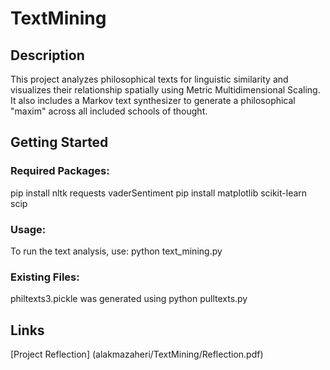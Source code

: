 # TextMining

## Description
This project analyzes philosophical texts for linguistic similarity and visualizes their relationship spatially using Metric Multidimensional Scaling.
It also includes a Markov text synthesizer to generate a philosophical "maxim" across all included schools of thought. 

## Getting Started

### Required Packages:
pip install nltk requests vaderSentiment
pip install matplotlib scikit-learn scip

### Usage:
To run the text analysis, use:
python text_mining.py

### Existing Files:
philtexts3.pickle was generated using python pulltexts.py

## Links
[Project Reflection] (alakmazaheri/TextMining/Reflection.pdf)